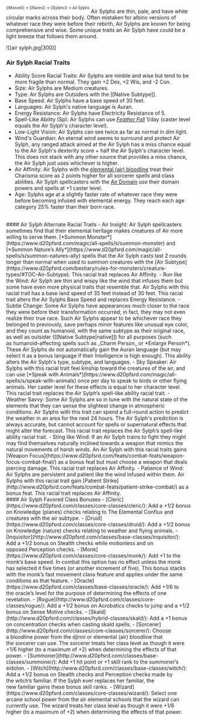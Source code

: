 <sup><sup>[[Mistveil]] → [[Races]] → [[Sylphs]] → Air Sylphs</sup></sup>
Air Sylphs are thin, pale, and have white circular marks across their body. Often mistaken for albino versions of whatever race they were before their rebirth, Air Sylphs are known for being comprehensive and wise. Some unique traits an Air Sylph have could be a light breeze that follows them around. 

![[air sylph.jpg|300]]

### Air Sylph Racial Traits
- Ability Score Racial Traits: Air Sylphs are nimble and wise but tend to be more fragile than normal. They gain +2 Dex, +2 Wis, and -2 Con.
- Size: Air Sylphs are Medium creatures.
- Type: Air Sylphs are Outsiders with the [[Native Subtype]].
- Base Speed: Air Sylphs have a base speed of 30 feet.
- Languages: Air Sylph's native language is Auran.
- Energy Resistance: Air Sylphs have Electricity Resistance of 5.
- Spell-Like Ability (Sp): Air Sylphs can use [*Feather Fall*](https://www.d20pfsrd.com/magic/all-spells/f/feather-fall) 1/day (caster level equals the Air Sylph's character level).
- Low-Light Vision: Air Sylphs can see twice as far as normal in dim light.
- Wind's Guardian: An eternal wind seems to surround and protect Air Sylph, any ranged attack aimed at the Air Sylph has a miss chance equal to the Air Sylph's dexterity score + half the Air Sylph's character level. This does not stack with any other source that provides a miss chance, the Air Sylph just uses whichever is higher.
- Air Affinity: Air Sylphs with the [elemental (air) bloodline](https://www.d20pfsrd.com/classes/core-classes/sorcerer/bloodlines/bloodlines-from-paizo/elemental-bloodline) treat their Charisma score as 2 points higher for all sorcerer spells and class abilities. Air Sylph spellcasters with the [Air Domain](https://www.d20pfsrd.com/classes/core-classes/cleric/domains/paizo-domains/air-domain/) use their domain powers and spells at +1 caster level.
- Age: Sylphs age at a slightly faster rate of whatever race they were before becoming infused with elemental energy. They reach each age category 25% faster than their born race.
<br>
#### Air Sylph Alternate Racial Traits
- Air Insight: Air Sylph spellcasters sometimes find that their elemental heritage makes creatures of Air more willing to serve them. [*Summon Monster*](https://www.d20pfsrd.com/magic/all-spells/s/summon-monster) and [*Summon Nature’s Ally*](https://www.d20pfsrd.com/magic/all-spells/s/summon-natures-ally) spells that the Air Sylph casts last 2 rounds longer than normal when used to summon creatures with the [Air Subtype](https://www.d20pfsrd.com/bestiary/rules-for-monsters/creature-types/#TOC-Air-Subtype). This racial trait replaces Air Affinity.
- Run like the Wind: Air Sylph are thin and wispy like the wind that infuses them but some have even more physical traits that resemble that. Air Sylphs with this racial trait has a base land speed of 35 feet instead of 30 feet. This racial trait alters the Air Sylphs Base Speed and replaces Energy Resistance.
- Subtle Change: Some Air Sylphs have appearances much closer to the race they were before their transformation occurred; in fact, they may not even realize their true race. Such Air Sylphs appear to be whichever race they belonged to previously, save perhaps minor features like unusual eye color, and they count as humanoid, with the same subtype as their original race, as well as outsider ([[Native Subtype|native]]) for all purposes (such as humanoid-affecting spells such as _Charm Person_ or *Enlarge Person*). These Air Sylphs do not automatically gain the Auran language (but may select it as a bonus language if their Intelligence is high enough). This ability alters the Air Sylph's type, subtype, and languages.
- Sky Speaker: Air Sylphs with this racial trait feel kinship toward the creatures of the air, and can use [*Speak with Animals*](https://www.d20pfsrd.com/magic/all-spells/s/speak-with-animals) once per day to speak to birds or other flying animals. Her caster level for these effects is equal to her character level. This racial trait replaces the Air Sylph’s spell-like ability racial trait.
- Weather Savvy: Some Air Sylphs are so in tune with the natural state of the elements that they can sense the slightest change in atmospheric conditions. Air Sylphs with this trait can spend a full-round action to predict the weather in an area for the next 24 hours. The Air Sylph's prediction is always accurate, but cannot account for spells or supernatural effects that might alter the forecast. This racial trait replaces the Air Sylph’s spell-like ability racial trait.
- Sting like Wind: If an Air Sylph trains to fight they might may find themselves naturally inclined towards a weapon that mimics the natural movements of harsh winds. An Air Sylph with this racial traits gains [Weapon Focus](https://www.d20pfsrd.com/feats/combat-feats/weapon-focus-combat-final/) as a bonus feat but must choose a weapon that deals piercing damage. This racial trait replaces Air Affinity.
- Patience of Wind: Air Sylphs are persistent and patient like the wind infused within them. Air Sylphs with this racial trait gain [Patient Strike](http://www.d20pfsrd.com/feats/combat-feats/patient-strike-combat/) as a bonus feat. This racial trait replaces Air Affinity.
<br>
#### Air Sylph Favored Class Bonuses
- [Cleric](https://www.d20pfsrd.com/classes/core-classes/cleric/): Add a +1/2 bonus on Knowledge (planes) checks relating to The Elemental Conflux and creatures with the air subtype.
- [Druid](https://www.d20pfsrd.com/classes/core-classes/druid/): Add a +1/2 bonus on Knowledge (nature) checks relating to weather and flying animals.
- [Inquisitor](http://www.d20pfsrd.com/classes/base-classes/inquisitor/): Add a +1/2 bonus on Stealth checks while motionless and on opposed Perception checks.
- [Monk](https://www.d20pfsrd.com/classes/core-classes/monk/): Add +1 to the monk’s base speed. In combat this option has no effect unless the monk has selected it five times (or another increment of five). This bonus stacks with the monk’s fast movement class feature and applies under the same conditions as that feature.
- [Oracle](https://www.d20pfsrd.com/classes/base-classes/oracle/): Add +1/6 to the oracle’s level for the purpose of determining the effects of one revelation.
- [Rogue](http://www.d20pfsrd.com/classes/core-classes/rogue/): Add a +1/2 bonus on Acrobatics checks to jump and a +1/2 bonus on Sense Motive checks.
- [Skald](http://www.d20pfsrd.com/classes/hybrid-classes/skald/): Add a +1 bonus on concentration checks when casting skald spells.
- [Sorcerer](http://www.d20pfsrd.com/classes/core-classes/sorcerer/): Choose a bloodline power from the djinni or elemental (air) bloodline that the sorcerer can use. The sorcerer treats her class level as though it were +1/6 higher (to a maximum of +2) when determining the effects of that power.
- [Summoner](http://www.d20pfsrd.com/classes/base-classes/summoner/): Add +1 hit point or +1 skill rank to the summoner’s eidolon.
- [Witch](http://www.d20pfsrd.com/classes/base-classes/witch/): Add a +1/2 bonus on Stealth checks and Perception checks made by the witch’s familiar. If the Sylph ever replaces her familiar, the new familiar gains these bonus skill ranks.
- [Wizard](https://www.d20pfsrd.com/classes/core-classes/wizard/): Select one arcane school power from the air elemental schools that the wizard can currently use. The wizard treats her class level as though it were +1/6 higher (to a maximum of +2) when determining the effects of that power.